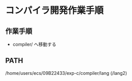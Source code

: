 # コンパイラ開発作業手順

## 作業手順
 - compiler/ へ移動する

## PATH
/home/users/ecs/09B22433/exp-c/compiler/lang (/lang2)